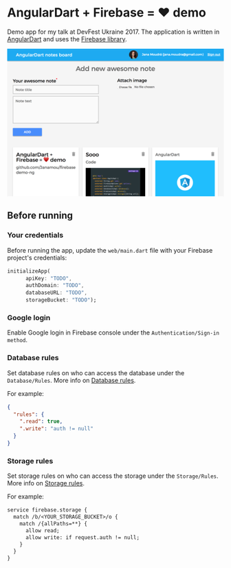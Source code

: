 # AngularDart + Firebase = ♥ demo

Demo app for my talk at DevFest Ukraine 2017. The application is written in [AngularDart](https://webdev.dartlang.org/angular) and uses the [Firebase library](https://github.com/firebase/firebase-dart/).

![Dart + Firebase App](https://github.com/Janamou/firebase-demo-ng/blob/master/app.png)

## Before running

### Your credentials

Before running the app, update the `web/main.dart` file with your Firebase project's credentials:

```dart
initializeApp(
      apiKey: "TODO",
      authDomain: "TODO",
      databaseURL: "TODO",
      storageBucket: "TODO");
```

### Google login

Enable Google login in Firebase console under the `Authentication/Sign-in method`.

### Database rules

Set database rules on who can access the database under the `Database/Rules`. More info on [Database rules](https://firebase.google.com/docs/database/security/).

For example:

```json
{
  "rules": {
    ".read": true,
    ".write": "auth != null"
  }
}
```

### Storage rules

Set storage rules on who can access the storage under the `Storage/Rules`. More info on [Storage rules](https://firebase.google.com/docs/storage/security/).

For example:

```
service firebase.storage {
  match /b/<YOUR_STORAGE_BUCKET>/o {
    match /{allPaths=**} {
      allow read;
      allow write: if request.auth != null;
    }
  }
}
```
